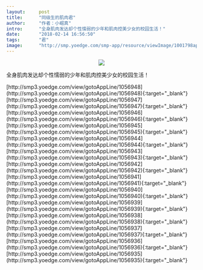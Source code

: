 ```yaml
---
layout:     post
title:      "同级生的肌肉君"
author:     "作者：小崛真"
intro:      "全身肌肉发达却个性懦弱的少年和肌肉控美少女的校园生活！"
date:       "2018-02-14 16:56:50"
tags:       "君"
image:      "http://smp.yoedge.com/smp-app/resource/viewImage/1001798appline.png"
---
```

<div style="text-align: center">
<p><img src="http://smp.yoedge.com/smp-app/resource/viewImage/1001798appline.png"/></p>
</div>
<p class="post-meta">
<span>全身肌肉发达却个性懦弱的少年和肌肉控美少女的校园生活！</span>
</p>
[http://smp3.yoedge.com/view/gotoAppLine/1056948](http://smp3.yoedge.com/view/gotoAppLine/1056948){:target="_blank"}
[http://smp3.yoedge.com/view/gotoAppLine/1056947](http://smp3.yoedge.com/view/gotoAppLine/1056947){:target="_blank"}
[http://smp3.yoedge.com/view/gotoAppLine/1056946](http://smp3.yoedge.com/view/gotoAppLine/1056946){:target="_blank"}
[http://smp3.yoedge.com/view/gotoAppLine/1056945](http://smp3.yoedge.com/view/gotoAppLine/1056945){:target="_blank"}
[http://smp3.yoedge.com/view/gotoAppLine/1056944](http://smp3.yoedge.com/view/gotoAppLine/1056944){:target="_blank"}
[http://smp3.yoedge.com/view/gotoAppLine/1056943](http://smp3.yoedge.com/view/gotoAppLine/1056943){:target="_blank"}
[http://smp3.yoedge.com/view/gotoAppLine/1056942](http://smp3.yoedge.com/view/gotoAppLine/1056942){:target="_blank"}
[http://smp3.yoedge.com/view/gotoAppLine/1056941](http://smp3.yoedge.com/view/gotoAppLine/1056941){:target="_blank"}
[http://smp3.yoedge.com/view/gotoAppLine/1056940](http://smp3.yoedge.com/view/gotoAppLine/1056940){:target="_blank"}
[http://smp3.yoedge.com/view/gotoAppLine/1056939](http://smp3.yoedge.com/view/gotoAppLine/1056939){:target="_blank"}
[http://smp3.yoedge.com/view/gotoAppLine/1056938](http://smp3.yoedge.com/view/gotoAppLine/1056938){:target="_blank"}
[http://smp3.yoedge.com/view/gotoAppLine/1056937](http://smp3.yoedge.com/view/gotoAppLine/1056937){:target="_blank"}
[http://smp3.yoedge.com/view/gotoAppLine/1056936](http://smp3.yoedge.com/view/gotoAppLine/1056936){:target="_blank"}
[http://smp3.yoedge.com/view/gotoAppLine/1056935](http://smp3.yoedge.com/view/gotoAppLine/1056935){:target="_blank"}


